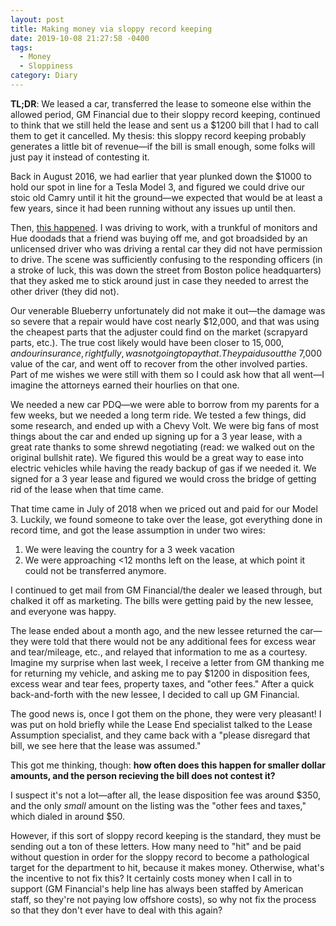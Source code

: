 ```yaml
---
layout: post
title: Making money via sloppy record keeping
date: 2019-10-08 21:27:58 -0400
tags:
  - Money
  - Sloppiness
category: Diary
---
```


**TL;DR**: We leased a car, transferred the lease to someone else within the
allowed period, GM Financial due to their sloppy record keeping, continued to
think that we still held the lease and sent us a $1200 bill that I had to call
them to get it cancelled. My thesis: this sloppy record keeping probably
generates a little bit of revenue&mdash;if the bill is small enough, some folks
will just pay it instead of contesting it.

Back in August 2016, we had earlier that year plunked down the $1000 to hold our
spot in line for a Tesla Model 3, and figured we could drive our stoic old Camry
until it hit the ground&mdash;we expected that would be at least a few years,
since it had been running without any issues up until then.

Then, [this happened][camry]. I was driving to work, with a trunkful of monitors
and Hue doodads that a friend was buying off me, and got broadsided by an
unlicensed driver who was driving a rental car they did not have permission to
drive. The scene was sufficiently confusing to the responding officers (in a
stroke of luck, this was down the street from Boston police headquarters) that
they asked me to stick around just in case they needed to arrest the other
driver (they did not).

Our venerable Blueberry unfortunately did not make it out&mdash;the damage was
so severe that a repair would have cost nearly $12,000, and that was using the
cheapest parts that the adjuster could find on the market (scrapyard parts,
etc.). The true cost likely would have been closer to $15,000, and our
insurance, rightfully, was not going to pay that. They paid us out the ~$7,000
value of the car, and went off to recover from the other involved parties. Part
of me wishes we were still with them so I could ask how that all went&mdash;I
imagine the attorneys earned their hourlies on that one.

We needed a new car PDQ&mdash;we were able to borrow from my parents for a few
weeks, but we needed a long term ride. We tested a few things, did some
research, and ended up with a Chevy Volt. We were big fans of most things about
the car and ended up signing up for a 3 year lease, with a great rate thanks to
some shrewd negotiating (read: we walked out on the original bullshit rate). We
figured this would be a great way to ease into electric vehicles while having
the ready backup of gas if we needed it. We signed for a 3 year lease and
figured we would cross the bridge of getting rid of the lease when that time came.

That time came in July of 2018 when we priced out and paid for our Model 3.
Luckily, we found someone to take over the lease, got everything done in record
time, and got the lease assumption in under two wires:

1. We were leaving the country for a 3 week vacation
2. We were approaching &lt;12 months left on the lease, at which point it could
   not be transferred anymore.

I continued to get mail from GM Financial/the dealer we leased through, but
chalked it off as marketing. The bills were getting paid by the new lessee, and
everyone was happy.

The lease ended about a month ago, and the new lessee returned the
car&mdash;they were told that there would not be any additional fees for excess
wear and tear/mileage, etc., and relayed that information to me as a courtesy.
Imagine my surprise when last week, I receive a letter from GM thanking me for
returning my vehicle, and asking me to pay $1200 in disposition fees, excess
wear and tear fees, property taxes, and "other fees." After a quick
back-and-forth with the new lessee, I decided to call up GM Financial.

The good news is, once I got them on the phone, they were very pleasant! I was
put on hold briefly while the Lease End specialist talked to the Lease
Assumption specialist, and they came back with a "please disregard that bill, we
see here that the lease was assumed."

This got me thinking, though: **how often does this happen for smaller dollar
amounts, and the person recieving the bill does not contest it?**

I suspect it's not a lot&mdash;after all, the lease disposition fee was around
$350, and the only _small_ amount on the listing was the "other fees and taxes,"
which dialed in around $50.

However, if this sort of sloppy record keeping is the standard, they must be
sending out a ton of these letters. How many need to "hit" and be paid without
question in order for the sloppy record to become a pathological target for the
department to hit, because it makes money. Otherwise, what's the incentive to
not fix this? It certainly costs money when I call in to support (GM Financial's
help line has always been staffed by American staff, so they're not paying low
offshore costs), so why not fix the process so that they don't ever have to deal
with this again?

[camry]: /assets/images/camry_broadside.jpg
